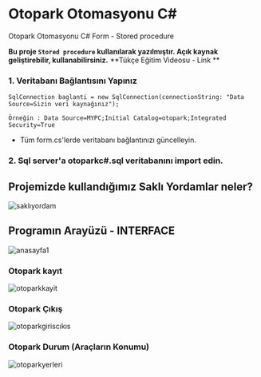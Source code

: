 # Otopark Otomasyonu C#
Otopark Otomasyonu C# Form - Stored procedure

**Bu proje `Stored procedure` kullanılarak yazılmıştır. Açık kaynak geliştirebilir, kullanabilirsiniz.**
**Tükçe Eğitim Videosu - Link **

### 1. Veritabanı Bağlantısını Yapınız
```
SqlConnection baglanti = new SqlConnection(connectionString: "Data Source=Sizin veri kaynağınız");

Örneğin : Data Source=MYPC;Initial Catalog=otopark;Integrated Security=True
```
 - Tüm form.cs'lerde veritabanı bağlantınızı güncelleyin.
 
 ### 2. Sql server'a otoparkc#.sql veritabanını import edin.


## Projemizde kullandığımız Saklı Yordamlar neler?
![saklıyordam](https://user-images.githubusercontent.com/41057642/89715487-8c52e080-d9ae-11ea-8789-b384cee0d123.png)

## Programın Arayüzü - INTERFACE
![anasayfa1](https://user-images.githubusercontent.com/41057642/89715539-e5227900-d9ae-11ea-8e2a-016c626904fd.png)

### Otopark kayıt
![otoparkkayit](https://user-images.githubusercontent.com/41057642/89715558-084d2880-d9af-11ea-8533-6aa3cf64487a.png)

### Otopark Çıkış
![otoparkgiriscıkıs](https://user-images.githubusercontent.com/41057642/89715572-1e5ae900-d9af-11ea-96f6-f64671fc2763.png)

### Otopark Durum (Araçların Konumu)
![otoparkyerleri](https://user-images.githubusercontent.com/41057642/89715584-329ee600-d9af-11ea-8c69-7f62331621e8.png)
